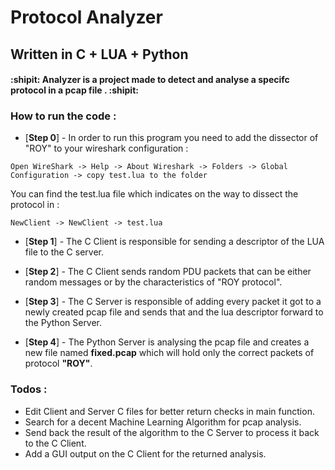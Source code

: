 # Protocol Analyzer
## Written in C + LUA + Python

#### :shipit: Analyzer is a project made to detect and analyse a specifc protocol in a pcap file . :shipit:


### How to run the code :
* [**Step 0**] - In order to run this program you need to add the dissector of "ROY" to your wireshark configuration :
```
Open WireShark -> Help -> About Wireshark -> Folders -> Global Configuration -> copy test.lua to the folder
```
You can find the test.lua file which indicates on the way to dissect the protocol in :
```
NewClient -> NewClient -> test.lua
```
* [**Step 1**] - The C Client is responsible for sending a descriptor of the LUA file to the C server.

* [**Step 2**] - The C Client sends random PDU packets that can be either random messages or by the characteristics of "ROY protocol".

* [**Step 3**] - The C Server is responsible of adding every packet it got to a newly created pcap file and sends that and the lua descriptor forward to the Python Server.

* [**Step 4**] - The Python Server is analysing the pcap file and creates a new file named **fixed.pcap** which will hold only the correct packets of protocol **"ROY"**.


### Todos :

 - Edit Client and Server C files for better return checks in main function.
 - Search for a decent Machine Learning Algorithm for pcap analysis.
 - Send back the result of the algorithm to the C Server to process it back to the C Client.
 - Add a GUI output on the C Client for the returned analysis.
  
  
                                                                                                                  
                
 
